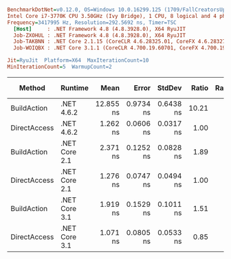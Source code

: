 ``` ini

BenchmarkDotNet=v0.12.0, OS=Windows 10.0.16299.125 (1709/FallCreatorsUpdate/Redstone3)
Intel Core i7-3770K CPU 3.50GHz (Ivy Bridge), 1 CPU, 8 logical and 4 physical cores
Frequency=3417995 Hz, Resolution=292.5692 ns, Timer=TSC
  [Host]     : .NET Framework 4.8 (4.8.3928.0), X64 RyuJIT
  Job-ZXOHUL : .NET Framework 4.8 (4.8.3928.0), X64 RyuJIT
  Job-TAKBNN : .NET Core 2.1.15 (CoreCLR 4.6.28325.01, CoreFX 4.6.28327.02), X64 RyuJIT
  Job-WOIQBX : .NET Core 3.1.1 (CoreCLR 4.700.19.60701, CoreFX 4.700.19.60801), X64 RyuJIT

Jit=RyuJit  Platform=X64  MaxIterationCount=10  
MinIterationCount=5  WarmupCount=2  

```
|       Method |       Runtime |      Mean |     Error |    StdDev | Ratio | RatioSD | Gen 0 | Gen 1 | Gen 2 | Allocated |
|------------- |-------------- |----------:|----------:|----------:|------:|--------:|------:|------:|------:|----------:|
|  BuildAction |    .NET 4.6.2 | 12.855 ns | 0.9734 ns | 0.6438 ns | 10.21 |    0.71 |     - |     - |     - |         - |
| DirectAccess |    .NET 4.6.2 |  1.262 ns | 0.0606 ns | 0.0317 ns |  1.00 |    0.00 |     - |     - |     - |         - |
|  BuildAction | .NET Core 2.1 |  2.371 ns | 0.1252 ns | 0.0828 ns |  1.89 |    0.05 |     - |     - |     - |         - |
| DirectAccess | .NET Core 2.1 |  1.276 ns | 0.0747 ns | 0.0494 ns |  1.00 |    0.03 |     - |     - |     - |         - |
|  BuildAction | .NET Core 3.1 |  1.919 ns | 0.1529 ns | 0.1011 ns |  1.51 |    0.10 |     - |     - |     - |         - |
| DirectAccess | .NET Core 3.1 |  1.071 ns | 0.0805 ns | 0.0533 ns |  0.85 |    0.05 |     - |     - |     - |         - |
